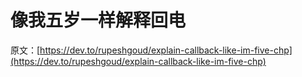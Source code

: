 # 像我五岁一样解释回电

原文：[https://dev.to/rupeshgoud/explain-callback-like-im-five-chp](https://dev.to/rupeshgoud/explain-callback-like-im-five-chp)